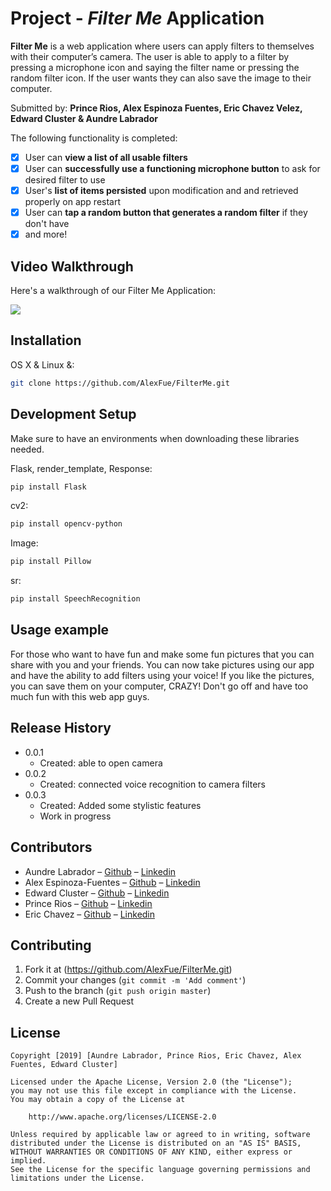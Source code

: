# Project - *Filter Me* Application

**Filter Me** is a web application where users can apply filters to themselves with their computer’s camera. The user is able to apply to a filter by pressing a microphone icon and saying the filter name or pressing the random filter icon. If the user wants they can also save the image to their computer. 

Submitted by: **Prince Rios, Alex Espinoza Fuentes, Eric Chavez Velez, Edward Cluster & Aundre Labrador**

The following functionality is completed:

* [x] User can **view a list of all usable filters**
* [x] User can **successfully use a functioning microphone button** to ask for desired filter to use
* [x] User's **list of items persisted** upon modification and and retrieved properly on app restart
* [x] User can **tap a random button that generates a random filter** if they don't have 
* [x] and more!

## Video Walkthrough

Here's a walkthrough of our Filter Me Application:

<img src='AppDemo.gif'>

## Installation

OS X & Linux &:

```sh
git clone https://github.com/AlexFue/FilterMe.git
```

## Development Setup 
Make sure to have an environments when downloading these libraries needed. 

Flask, render_template, Response:
```sh
pip install Flask
```

cv2:
```sh
pip install opencv-python
```

Image:
```sh
pip install Pillow
```

sr:
```sh
pip install SpeechRecognition
```
## Usage example
For those who want to have fun and make some fun pictures that you can share with you and your friends. You can now take pictures using our app and have the ability to add filters using your voice! If you like the pictures, you can save them on your computer, CRAZY! Don't go off and have too much fun with this web app guys. 

## Release History
* 0.0.1
    * Created: able to open camera 
* 0.0.2
    * Created: connected voice recognition to camera filters
* 0.0.3
    * Created: Added some stylistic features 
    * Work in progress

## Contributors
* Aundre Labrador – [Github](https://github.com/AlexFue) – [Linkedin](https://www.linkedin.com/in/aundrelabrador/)
* Alex Espinoza-Fuentes – [Github](https://github.com/aundrelab) – [Linkedin](https://www.linkedin.com/in/alex-espinoza-fuentes/)
* Edward Cluster – [Github](https://github.com/ecluster) – [Linkedin](https://www.linkedin.com/in/edward-cluster/)
* Prince Rios – [Github](https://github.com/princeriostheprodigy) – [Linkedin](https://www.linkedin.com/in/prince-rios-511639194/)
* Eric Chavez – [Github](https://github.com/ericchavez831) – [Linkedin](https://www.linkedin.com/in/echavezvelez/)

## Contributing
1. Fork it at (https://github.com/AlexFue/FilterMe.git)
2. Commit your changes (`git commit -m 'Add comment'`)
3. Push to the branch (`git push origin master`)
4. Create a new Pull Request

## License

    Copyright [2019] [Aundre Labrador, Prince Rios, Eric Chavez, Alex Fuentes, Edward Cluster]

    Licensed under the Apache License, Version 2.0 (the "License");
    you may not use this file except in compliance with the License.
    You may obtain a copy of the License at

        http://www.apache.org/licenses/LICENSE-2.0

    Unless required by applicable law or agreed to in writing, software
    distributed under the License is distributed on an "AS IS" BASIS,
    WITHOUT WARRANTIES OR CONDITIONS OF ANY KIND, either express or implied.
    See the License for the specific language governing permissions and
    limitations under the License.
